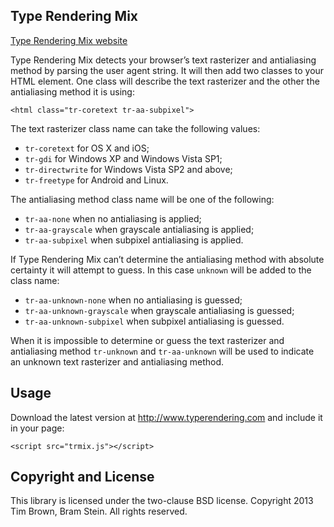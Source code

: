 ## Type Rendering Mix

[Type Rendering Mix website](http://www.typerendering.com)

Type Rendering Mix detects your browser’s text rasterizer and antialiasing method by parsing the user agent string. It will then add two classes to your HTML element. One class will describe the text rasterizer and the other the antialiasing method it is using:

    <html class="tr-coretext tr-aa-subpixel">

The text rasterizer class name can take the following values:

* `tr-coretext` for OS X and iOS;
* `tr-gdi` for Windows XP and Windows Vista SP1;
* `tr-directwrite` for Windows Vista SP2 and above;
* `tr-freetype` for Android and Linux.

The antialiasing method class name will be one of the following:

* `tr-aa-none` when no antialiasing is applied;
* `tr-aa-grayscale` when grayscale antialiasing is applied;
* `tr-aa-subpixel` when subpixel antialiasing is applied.

If Type Rendering Mix can’t determine the antialiasing method with absolute certainty it will attempt to guess. In this case `unknown` will be added to the class name:

* `tr-aa-unknown-none` when no antialiasing is guessed;
* `tr-aa-unknown-grayscale` when grayscale antialiasing is guessed;
* `tr-aa-unknown-subpixel` when subpixel antialiasing is guessed.

When it is impossible to determine or guess the text rasterizer and antialiasing method `tr-unknown` and `tr-aa-unknown` will be used to indicate an unknown text rasterizer and antialiasing method.

## Usage

Download the latest version at http://www.typerendering.com and include it in your page:

    <script src="trmix.js"></script>

## Copyright and License

This library is licensed under the two-clause BSD license. Copyright 2013 Tim Brown, Bram Stein. All rights reserved.
